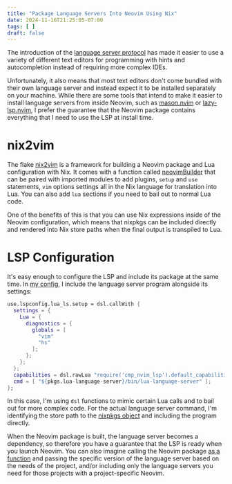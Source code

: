 ```yaml
---
title: "Package Language Servers Into Neovim Using Nix"
date: 2024-11-16T21:25:05-07:00
tags: [ ]
draft: false
---
```


The introduction of the [language server
protocol](https://microsoft.github.io/language-server-protocol/) has made it
easier to use a variety of different text editors for programming with hints
and autocompletion instead of requiring more complex IDEs.

Unfortunately, it also means that most text editors don't come bundled with
their own language server and instead expect it to be installed separately on
your machine. While there are some tools that intend to make it easier to
install language servers from inside Neovim, such as
[mason.nvim](https://github.com/williamboman/mason.nvim) or
[lazy-lsp.nvim](https://github.com/dundalek/lazy-lsp.nvim?tab=readme-ov-file),
I prefer the guarantee that the Neovim package contains everything that I need
to use the LSP at install time.

# nix2vim

The flake [nix2vim](https://github.com/gytis-ivaskevicius/nix2vim) is a
framework for building a Neovim package and Lua configuration with Nix. It
comes with a function called
[neovimBuilder](https://github.com/gytis-ivaskevicius/nix2vim/blob/master/lib/neovim-builder.nix)
that can be paired with imported modules to add plugins, `setup` and `use`
statements, `vim` options settings all in the Nix language for translation
into Lua. You can also add `lua` sections if you need to bail out to normal
Lua code.

One of the benefits of this is that you can use Nix expressions inside of the
Neovim configuration, which means that nixpkgs can be included directly and
rendered into Nix store paths when the final output is transpiled to Lua.

# LSP Configuration

It's easy enough to configure the LSP and include its package at the same time. In [my config](https://github.com/nmasur/dotfiles/blob/1022a3998f06819d6b7987d312d62bb7c8bbea15/modules/common/neovim/config/lsp.nix), I include the language server program alongside its settings:

```nix
use.lspconfig.lua_ls.setup = dsl.callWith {
  settings = {
    Lua = {
      diagnostics = {
        globals = [
          "vim"
          "hs"
        ];
      };
    };
  };
  capabilities = dsl.rawLua "require('cmp_nvim_lsp').default_capabilities()";
  cmd = [ "${pkgs.lua-language-server}/bin/lua-language-server" ];
};
```

In this case, I'm using `dsl` functions to mimic certain Lua calls and to
bail out for more complex code. For the actual language server command, I'm
identifying the store path to the [nixpkgs
object](https://github.com/NixOS/nixpkgs/blob/9599296566c88826a42398af0981fe065d577aa0/pkgs/development/tools/language-servers/lua-language-server/default.nix)
and including the program directly.

When the Neovim package is built, the language server becomes a dependency, so
therefore you have a guarantee that the LSP is ready when you launch Neovim.
You can also imagine calling the Neovim package [as a
function](https://github.com/nmasur/dotfiles/blob/1022a3998f06819d6b7987d312d62bb7c8bbea15/modules/common/neovim/package/default.nix)
and passing the specific version of the language server based on the needs of
the project, and/or including only the language servers you need for those
projects with a project-specific Neovim.
